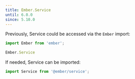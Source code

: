 ```yaml
---
title: Ember.Service
until: 6.0.0
since: 5.10.0
---
```



Previously, Service could be accessed via the `Ember` import:
```js
import Ember from 'ember';

Ember.Service
```

 If needed, Service can be imported:
```js
import Service from '@ember/service';
```
